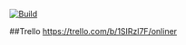 [![Build](https://github.com/simonpirko/onliner-project-c47/actions/workflows/maven.yml/badge.svg?branch=master)](https://github.com/simonpirko/onliner-project-c47/actions/workflows/maven.yml)

##Trello
https://trello.com/b/1SIRzl7F/onliner

